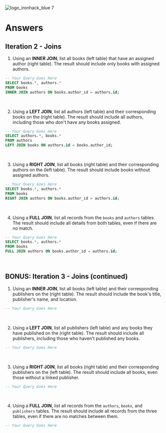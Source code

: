 ![logo_ironhack_blue 7](https://user-images.githubusercontent.com/23629340/40541063-a07a0a8a-601a-11e8-91b5-2f13e4e6b441.png)

# Answers

## Iteration 2 - Joins

1. Using an **INNER JOIN**, list all books (left table) that have an assigned author (right table). The result should include only books with assigned authors.

```sql
-- Your Query Goes Here
SELECT books.*, authors.*
FROM books
INNER JOIN authors ON books.author_id = authors.id;

```

<br>

2. Using a **LEFT JOIN**, list all authors (left table) and their corresponding books on the (right table). The result should include all authors, including those who don't have any books assigned.

```sql
-- Your Query Goes Here
SELECT authors.*, books.*
FROM authors
LEFT JOIN books ON authors.id = books.author_id;

```

<br>

3. Using a **RIGHT JOIN**, list all books (right table) and their corresponding authors on the (left table). The result should include books without assigned authors.

```sql
-- Your Query Goes Here
SELECT books.*, authors.*
FROM books
RIGHT JOIN authors ON books.author_id = authors.id;

```

<br>

4. Using a **FULL JOIN**, list all records from the `books` and `authors` tables. The result should include all details from both tables, even if there are no match.

```sql
-- Your Query Goes Here
SELECT books.*, authors.*
FROM books
FULL JOIN authors ON books.author_id = authors.id;

```

<br>

## BONUS: Iteration 3 - Joins (continued)

1. Using an **INNER JOIN**, list all books (left table) and their corresponding publishers on the (right table). The result should include the book's title, publisher's name, and location.

```sql
-- Your Query Goes Here
```

<br>

2. Using a **LEFT JOIN**, list all publishers (left table) and any books they have published on the (right table). The result should include all publishers, including those who haven't published any books.

```sql
-- Your Query Goes Here
```

<br>

3. Using a **RIGHT JOIN**, list all books (right table) and their corresponding publishers on the (left table). The result should include all books, even those without a linked publisher.

```sql
-- Your Query Goes Here
```

<br>

4. Using a **FULL JOIN**, list all records from the `authors`, `books`, and `publishers` tables. The result should include all records from the three tables, even if there are no matches between them.

```sql
-- Your Query Goes Here
```

<br>
